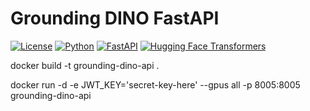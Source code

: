 # Grounding DINO FastAPI

[![License](https://img.shields.io/badge/license-MIT-blue.svg)](LICENSE)
[![Python](https://img.shields.io/badge/python-3.7%20%7C%203.8%20%7C%203.9-blue.svg)](https://www.python.org/)
[![FastAPI](https://img.shields.io/badge/fastapi-0.68.0-blue.svg)](https://fastapi.tiangolo.com/)
[![Hugging Face Transformers](https://img.shields.io/badge/transformers-4.19.0-blue.svg)](https://huggingface.co/docs/transformers/index)

docker build -t grounding-dino-api .

docker run -d -e JWT_KEY='secret-key-here' --gpus all -p 8005:8005 grounding-dino-api
